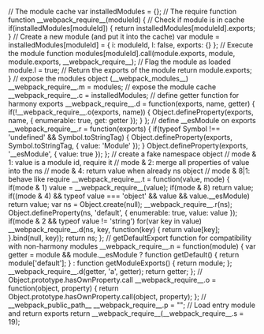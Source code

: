 // The module cache var installedModules = {}; // The require function function \_\_webpack\_require\_\_(moduleId) { // Check if module is in cache if(installedModules\[moduleId\]) { return installedModules\[moduleId\].exports; } // Create a new module (and put it into the cache) var module = installedModules\[moduleId\] = { i: moduleId, l: false, exports: {} }; // Execute the module function modules\[moduleId\].call(module.exports, module, module.exports, \_\_webpack\_require\_\_); // Flag the module as loaded module.l = true; // Return the exports of the module return module.exports; } // expose the modules object (\_\_webpack\_modules\_\_) \_\_webpack\_require\_\_.m = modules; // expose the module cache \_\_webpack\_require\_\_.c = installedModules; // define getter function for harmony exports \_\_webpack\_require\_\_.d = function(exports, name, getter) { if(!\_\_webpack\_require\_\_.o(exports, name)) { Object.defineProperty(exports, name, { enumerable: true, get: getter }); } }; // define \_\_esModule on exports \_\_webpack\_require\_\_.r = function(exports) { if(typeof Symbol !== 'undefined' && Symbol.toStringTag) { Object.defineProperty(exports, Symbol.toStringTag, { value: 'Module' }); } Object.defineProperty(exports, '\_\_esModule', { value: true }); }; // create a fake namespace object // mode & 1: value is a module id, require it // mode & 2: merge all properties of value into the ns // mode & 4: return value when already ns object // mode & 8|1: behave like require \_\_webpack\_require\_\_.t = function(value, mode) { if(mode & 1) value = \_\_webpack\_require\_\_(value); if(mode & 8) return value; if((mode & 4) && typeof value === 'object' && value && value.\_\_esModule) return value; var ns = Object.create(null); \_\_webpack\_require\_\_.r(ns); Object.defineProperty(ns, 'default', { enumerable: true, value: value }); if(mode & 2 && typeof value != 'string') for(var key in value) \_\_webpack\_require\_\_.d(ns, key, function(key) { return value\[key\]; }.bind(null, key)); return ns; }; // getDefaultExport function for compatibility with non-harmony modules \_\_webpack\_require\_\_.n = function(module) { var getter = module && module.\_\_esModule ? function getDefault() { return module\['default'\]; } : function getModuleExports() { return module; }; \_\_webpack\_require\_\_.d(getter, 'a', getter); return getter; }; // Object.prototype.hasOwnProperty.call \_\_webpack\_require\_\_.o = function(object, property) { return Object.prototype.hasOwnProperty.call(object, property); }; // \_\_webpack\_public\_path\_\_ \_\_webpack\_require\_\_.p = ""; // Load entry module and return exports return \_\_webpack\_require\_\_(\_\_webpack\_require\_\_.s = 19);
